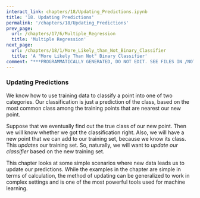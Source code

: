 ```yaml
---
interact_link: chapters/18/Updating_Predictions.ipynb
title: '18. Updating Predictions'
permalink: '/chapters/18/Updating_Predictions'
prev_page:
  url: /chapters/17/6/Multiple_Regression
  title: 'Multiple Regression'
next_page:
  url: /chapters/18/1/More_Likely_than_Not_Binary_Classifier
  title: 'A "More Likely Than Not" Binary Classifier'
comment: "***PROGRAMMATICALLY GENERATED, DO NOT EDIT. SEE FILES IN /NOTEBOOKS***"
---
```


### Updating Predictions
We know how to use training data to classify a point into one of two categories. Our classification is just a prediction of the class, based on the most common class among the training points that are nearest our new point. 

Suppose that we eventually find out the true class of our new point. Then we will know whether we got the classification right. Also, we will have a new point that we can add to our training set, because we know its class. This *updates* our training set. So, naturally, we will want to *update our classifier* based on the new training set.

This chapter looks at some simple scenarios where new data leads us to update our predictions. While the examples in the chapter are simple in terms of calculation, the method of updating can be generalized to work in complex settings and is one of the most powerful tools used for machine learning.
